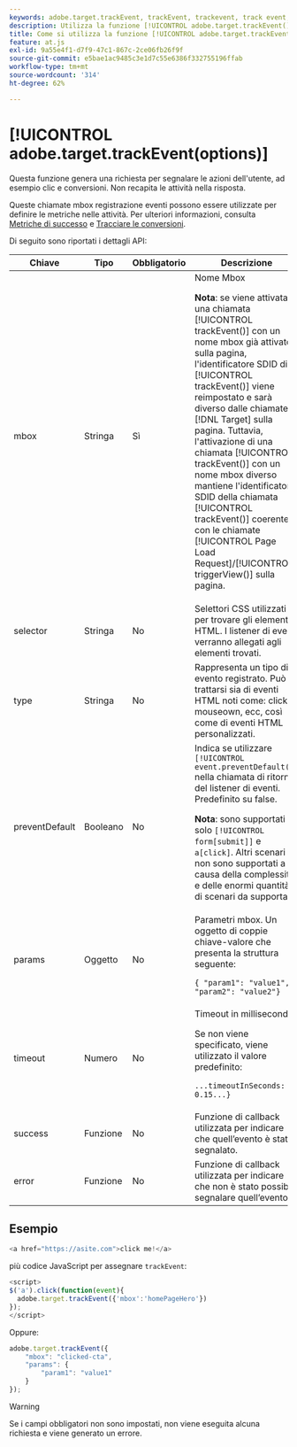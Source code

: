 ```yaml
---
keywords: adobe.target.trackEvent, trackEvent, trackevent, track event, at.js, funzioni, funzione, preventDefault, preventdefault, prevent default, adobe.target.trackEvent
description: Utilizza la funzione [!UICONTROL adobe.target.trackEvent()] per la libreria JavaScript di  [!DNL Adobe Target] at.js per attivare una richiesta per segnalare le azioni dell'utente, ad esempio clic e conversioni sul sito.
title: Come si utilizza la funzione [!UICONTROL adobe.target.trackEvent()]?
feature: at.js
exl-id: 9a55e4f1-d7f9-47c1-867c-2ce06fb26f9f
source-git-commit: e5bae1ac9485c3e1d7c55e6386f332755196ffab
workflow-type: tm+mt
source-wordcount: '314'
ht-degree: 62%

---
```


# [!UICONTROL adobe.target.trackEvent(options)]

Questa funzione genera una richiesta per segnalare le azioni dell&#39;utente, ad esempio clic e conversioni. Non recapita le attività nella risposta.

Queste chiamate mbox registrazione eventi possono essere utilizzate per definire le metriche nelle attività. Per ulteriori informazioni, consulta [Metriche di successo](https://experienceleague.adobe.com/docs/target/using/activities/success-metrics/success-metrics.html) e [Tracciare le conversioni](../how-to-deployatjs/implement-target-without-a-tag-manager.md#track-conversions).

Di seguito sono riportati i dettagli API:

| Chiave | Tipo | Obbligatorio | Descrizione |
|--- |--- |--- |--- |
| mbox | Stringa | Sì | Nome Mbox<P>**Nota**: se viene attivata una chiamata [!UICONTROL trackEvent()] con un nome mbox già attivato sulla pagina, l&#39;identificatore SDID di [!UICONTROL trackEvent()] viene reimpostato e sarà diverso dalle chiamate di [!DNL Target] sulla pagina. Tuttavia, l&#39;attivazione di una chiamata [!UICONTROL trackEvent()] con un nome mbox diverso mantiene l&#39;identificatore SDID della chiamata [!UICONTROL trackEvent()] coerente con le chiamate [!UICONTROL Page Load Request]/[!UICONTROL triggerView()] sulla pagina. |
| selector | Stringa | No | Selettori CSS utilizzati per trovare gli elementi HTML. I listener di eventi verranno allegati agli elementi trovati. |
| type | Stringa | No | Rappresenta un tipo di evento registrato. Può trattarsi sia di eventi HTML noti come: click, mouseown, ecc, così come di eventi HTML personalizzati. |
| preventDefault | Booleano | No | Indica se utilizzare `[!UICONTROL event.preventDefault()]` nella chiamata di ritorno del listener di eventi. Predefinito su false.<P>**Nota**: sono supportati solo `[!UICONTROL form[submit]]` e `a[click]`. Altri scenari non sono supportati a causa della complessità e delle enormi quantità di scenari da supportare. |
| params | Oggetto | No | Parametri mbox. Un oggetto di coppie chiave-valore che presenta la struttura seguente:<P>`{ "param1": "value1", "param2": "value2"}` |
| timeout | Numero | No | Timeout in millisecondi.<P>Se non viene specificato, viene utilizzato il valore predefinito:<P>`...timeoutInSeconds: 0.15...}` |
| success | Funzione | No | Funzione di callback utilizzata per indicare che quell’evento è stato segnalato. |
| error | Funzione | No | Funzione di callback utilizzata per indicare che non è stato possibile segnalare quell’evento. |

## Esempio

```javascript {line-numbers="true"}
<a href="https://asite.com">click me!</a> 
```

più codice JavaScript per assegnare `trackEvent`:

```javascript {line-numbers="true"}
<script> 
$('a').click(function(event){ 
  adobe.target.trackEvent({'mbox':'homePageHero'}) 
}); 
</script> 
```

Oppure:

```javascript {line-numbers="true"}
adobe.target.trackEvent({ 
    "mbox": "clicked-cta", 
    "params": { 
        "param1": "value1" 
    } 
});
```

>[!WARNING]
>
>Se i campi obbligatori non sono impostati, non viene eseguita alcuna richiesta e viene generato un errore.
